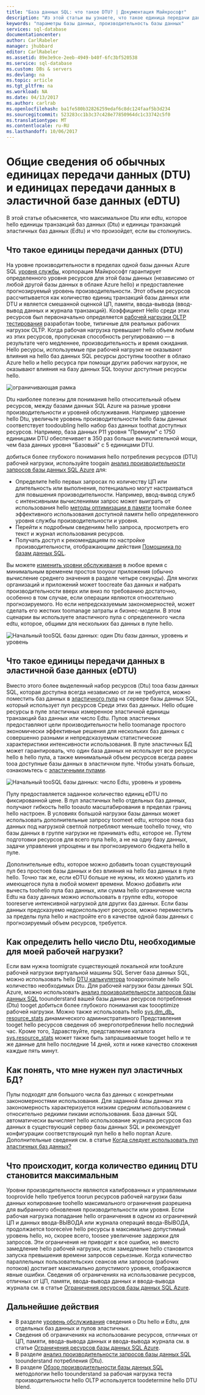 ```yaml
---
title: "База данных SQL: что такое DTU? | Документация Майкрософт"
description: "Из этой статьи вы узнаете, что такое единица передачи данных в базе данных SQL Azure."
keywords: "параметры базы данных, производительность базы данных"
services: sql-database
documentationcenter: 
author: CarlRabeler
manager: jhubbard
editor: CarlRabeler
ms.assetid: 89e3e9ce-2eeb-4949-b40f-6fc3bf520538
ms.service: sql-database
ms.custom: DBs & servers
ms.devlang: na
ms.topic: article
ms.tgt_pltfrm: na
ms.workload: NA
ms.date: 04/13/2017
ms.author: carlrab
ms.openlocfilehash: ba1fe580b32826259edaf6c8dc124faaf5b3d234
ms.sourcegitcommit: 523283cc1b3c37c428e77850964dc1c33742c5f0
ms.translationtype: MT
ms.contentlocale: ru-RU
ms.lasthandoff: 10/06/2017
---
```

# <a name="explaining-database-transaction-units-dtus-and-elastic-database-transaction-units-edtus"></a>Общие сведения об обычных единицах передачи данных (DTU) и единицах передачи данных в эластичной базе данных (eDTU)
В этой статье объясняется, что максимальное Dtu или edtu, которое hello единицы транзакций баз данных (Dtu) и единицы транзакций эластичных баз данных (Edtu) и что произойдет, если вы столкнулись.  

## <a name="what-are-database-transaction-units-dtus"></a>Что такое единицы передачи данных (DTU)
На уровне производительности в пределах одной базы данных Azure SQL [уровня службы](sql-database-service-tiers.md#single-database-service-tiers-and-performance-levels), корпорация Майкрософт гарантирует определенного уровня ресурсов для этой базы данных (независимо от любой другой базы данных в облаке Azure hello) и предоставление прогнозируемый уровень производительности. Этот объем ресурсов рассчитывается как количество единиц транзакций базы данных или DTU и является смешанной оценкой ЦП, памяти, ввода-вывода (ввод-вывод данных и журнала транзакций). Коэффициент Hello среди этих ресурсов был первоначально определяется [рабочей нагрузки OLTP тестирования](sql-database-benchmark-overview.md) разработан toobe, типичные для реальных рабочих нагрузок OLTP. Когда рабочая нагрузка превышает hello объем любым из этих ресурсов, пропускная способность регулированию — в результате чего медленнее, производительность и время ожидания. Hello ресурсы, используемые при рабочей нагрузке не оказывают влияния на hello баз данных SQL ресурсы доступны tooother в облако Azure hello и hello ресурса при помощи других рабочих нагрузок, не оказывают влияния на базу данных SQL tooyour доступные ресурсы hello.

![ограничивающая рамка](./media/sql-database-what-is-a-dtu/bounding-box.png)

Dtu наиболее полезны для понимания hello относительный объем ресурсов, между базами данных SQL Azure на разные уровни производительности и уровней обслуживания. Например удвоение hello Dtu, увеличьте уровень производительности hello базы данных соответствует toodoubling hello набор баз данных toothat доступных ресурсов. Например, база данных P11 уровня "Премиум" с 1750 единицами DTU обеспечивает в 350 раз больше вычислительной мощи, чем база данных уровня "Базовый" с 5 единицами DTU.  

добиться более глубокого понимания hello потребления ресурсов (DTU) рабочей нагрузки, используйте toogain [анализ производительности запросов базы данных SQL Azure](sql-database-query-performance.md) для:

- Определите hello первых запросах по количеству ЦП или длительность или выполнения, потенциально могут настраиваться для повышения производительности. Например, ввод-вывод служб с интенсивными вычислениями запрос может выиграть от использования hello [методы оптимизации в памяти](sql-database-in-memory.md) toomake более эффективного использования доступной памяти hello определенного уровня службы производительности и уровня.
- Перейти к подробным сведениям hello запроса, просмотреть его текст и журнал использования ресурсов.
- Получать доступ к рекомендациям по настройке производительности, отображающим действия [Помощника по базам данных SQL](sql-database-advisor.md).

Вы можете [изменить уровни обслуживания](sql-database-service-tiers.md) в любое время с минимальным временем простоя tooyour приложения (обычно вычисление среднего значения в разделе четыре секунды). Для многих организаций и приложений может toocreate баз данных и набрать производительности вверх или вниз по требованию достаточно, особенно в том случае, если операции являются относительно прогнозируемого. Но если непредсказуемым закономерностей, может сделать его жестких toomanage затраты и бизнес-модели. В этом сценарии вы используете эластичного пула с определенного числа edtu, которое, общими для нескольких баз данных в пуле hello.

![Начальный tooSQL базы данных: один Dtu базы данных, уровень и уровень](./media/sql-database-what-is-a-dtu/single_db_dtus.png)

## <a name="what-are-elastic-database-transaction-units-edtus"></a>Что такое единицы передачи данных в эластичной базе данных (eDTU)
Вместо этого более выделенный набор ресурсов (Dtu) tooa базы данных SQL, которая доступна всегда независимо от ли не требуется, можно поместить баз данных в [эластичного пула](sql-database-elastic-pool.md) на сервере базы данных SQL, который использует пул ресурсов Среди этих баз данных. Hello общие ресурсы в пуле эластичных измеренное эластичной единицы транзакций баз данных или число Edtu. Пулов эластичных предоставляют цели производительности hello toomanage простого экономически эффективные решения для нескольких баз данных с совершенно разными и непредсказуемым статистические характеристики интенсивности использования. В пуле эластичных БД может гарантировать, что один база данных не использует все ресурсы hello в hello пула, а также минимальный объем ресурсов всегда равен tooa доступные базы данных в эластичном пуле. Чтобы узнать больше, ознакомьтесь с [эластичными пулами](sql-database-elastic-pool.md).

![Начальный tooSQL базы данных: число Edtu, уровень и уровень](./media/sql-database-what-is-a-dtu/sqldb_elastic_pools.png)

Пулу предоставляется заданное количество единиц eDTU по фиксированной цене. В пул эластичных hello отдельных баз данных, получают гибкость hello tooauto масштабирования в пределах границ hello настроен. В условиях большой нагрузки базы данных может использовать дополнительные запросу toomeet edtu, которое пока баз данных под нагрузкой светлой потребляют меньше toohello точку, что базы данных в группе нагрузки не принимать edtu, которое не. Путем подготовки ресурсов для всего пула hello, а не на одну базу данных, задачи управления упрощены и вы прогнозируемого бюджета hello в пуле.

Дополнительные edtu, которое можно добавить tooan существующий пул без простоев базы данных и без влияния на hello баз данных в пуле hello. Точно так же, если eDTU больше не нужны, их можно удалить из имеющегося пула в любой момент времени. Можно добавить или вычесть toohello пула баз данных, или сумма hello ограничение числа Edtu на базу данных можно использовать в группе edtu, которое tooreserve интенсивной нагрузкой для других баз данных. Если базы данных предсказуемо недоиспользуют ресурсов, можно переместить за пределы пула hello и настройте его в качестве одной базы данных с прогнозируемый объем ресурсов, требуется.

## <a name="how-can-i-determine-hello-number-of-dtus-needed-by-my-workload"></a>Как определить hello число Dtu, необходимые для моей рабочей нагрузки?
Если вам нужна toomigrate существующей локальной или tooAzure рабочей нагрузки виртуальной машины SQL Server база данных SQL, можно использовать hello [DTU калькулятора](http://dtucalculator.azurewebsites.net/) tooapproximate hello количество необходимых Dtu. Для рабочей нагрузки базы данных SQL Azure, можно использовать [анализ производительности запросов базы данных SQL](sql-database-query-performance.md) toounderstand вашей базы данных ресурсов потребления (Dtu) tooget добиться более глубокого понимания как toooptimize рабочей нагрузки. Можно также использовать hello [sys.dm_db_ resource_stats](https://msdn.microsoft.com/library/dn800981.aspx) динамического административного Представления tooget hello ресурсов сведения об энергопотреблении hello последний час. Кроме того, Здравствуйте, представление каталога [sys.resource_stats](http://msdn.microsoft.com/library/dn269979.aspx) может также быть запрашиваемые tooget hello и те же данные для hello последние 14 дней, хотя и ниже качество сложения каждые пять минут.

## <a name="how-do-i-know-if-i-could-benefit-from-an-elastic-pool-of-resources"></a>Как понять, что мне нужен пул эластичных БД?
Пулы подходят для большого числа баз данных с конкретными закономерностями использования. Для заданной базы данных эта закономерность характеризуется низким средним использованием с относительно редкими пиками использования. База данных SQL автоматически вычисляет hello использование журнала ресурсов баз данных в существующий сервер базы данных SQL и рекомендует конфигурации соответствующий пул hello в hello портал Azure. Дополнительные сведения см. в статье [Когда следует использовать пул эластичных баз данных?](sql-database-elastic-pool.md)

## <a name="what-happens-when-i-hit-my-maximum-dtus"></a>Что происходит, когда количество единиц DTU становится максимальным
Уровни производительности являются калиброванных и управляемыми tooprovide hello требуется toorun ресурсов рабочей нагрузки базы данных копирование toohello максимального ограничения разрешена для выбранного обновления производительности или уровня. Если рабочая нагрузка попадание hello ограничения в одном из ограничений ЦП и данных ввода-ВЫВОДА или журнала операций ввода-ВЫВОДА, продолжается tooreceive hello ресурсы в максимально допустимый уровень hello, но, скорее всего, toosee увеличение задержки для запросов. Эти ограничения не приводят к все ошибки, но вместо замедление hello рабочей нагрузки, если замедление hello становится запуска превышения времени запросов серьезные. Когда количество параллельных пользовательских сеансов или запросов (рабочих потоков) достигает максимально допустимого уровня, отображаются явные ошибки. Сведения об ограничениях на использование ресурсов, отличных от ЦП, памяти, ввода-вывода данных и ввода-вывода журнала см. в статье [Ограничения ресурсов базы данных SQL Azure](sql-database-resource-limits.md).

## <a name="next-steps"></a>Дальнейшие действия
* В разделе [уровень обслуживания](sql-database-service-tiers.md) сведения о Dtu hello и Edtu, для отдельных баз данных и пулов эластичных.
* Сведения об ограничениях на использование ресурсов, отличных от ЦП, памяти, ввода-вывода данных и ввода-вывода журнала см. в статье [Ограничения ресурсов базы данных SQL Azure](sql-database-resource-limits.md).
* В разделе [анализ производительности запросов базы данных SQL](sql-database-query-performance.md) toounderstand потребления (Dtu).
* В разделе [Обзор производительности базы данных SQL](sql-database-benchmark-overview.md) методологии hello toounderstand за рабочая нагрузка теста производительности hello OLTP используется toodetermine hello DTU blend.
